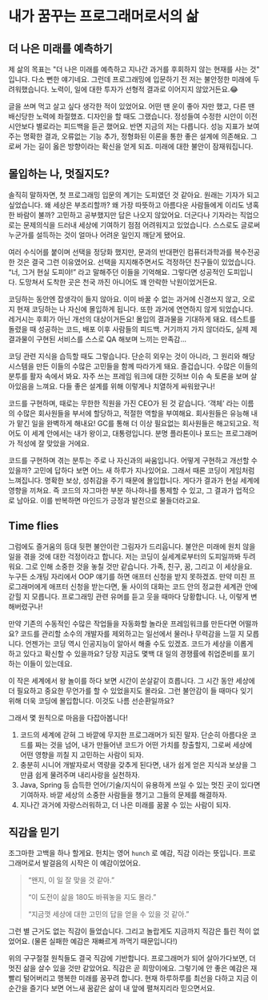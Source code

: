 # 내가 꿈꾸는 프로그래머로서의 삶

## 더 나은 미래를 예측하기

제 삶의 목표는 "더 나은 미래를 예측하고 지나간 과거를 후회하지 않는 현재를 사는 것" 입니다. 다소 뻔한 얘기네요. 그런데 프로그래밍에 입문하기 전 저는 불안정한 미래에 두려워했습니다. 노력이, 일에 대한 투자가 선형적 결과로 이어지지 않았거든요.😂

글을 쓰며 먹고 살고 싶다 생각한 적이 있었어요. 어떤 땐 운이 좋아 자만 했고, 다른 땐 배신당한 노력에 좌절했죠. 디자인을 할 때도 그랬습니다. 정성들여 수정한 시안이 이전 시안보다 별로라는 피드백을 듣곤 했어요. 반면 지금의 저는 다릅니다. 성능 지표가 보여주는 명확한 결과, 오류없는 기능 추가, 정형화된 이론을 통한 좋은 설계에 의존해요. 그로써 가는 길이 옳은 방향이라는 확신을 얻게 되죠. 미래에 대한 불안이 잠재워집니다.

## 몰입하는 나, 멋질지도?

솔직히 말하자면, 첫 프로그래밍 입문의 계기는 도피였던 것 같아요. 원래는 기자가 되고 싶었습니다. 왜 세상은 부조리할까? 왜 가장 따뜻하고 아름다운 사람들에게 이리도 냉혹한 바람이 불까? 고민하고 공부했지만 답은 나오지 않았어요. 더군다나 기자라는 직업으로는 문제의식을 드러내 세상에 기여하기 점점 어려워지고 있었습니다. 스스로도 글로써 누군가를 설득하는 것이 얼마나 어려운 일인지 깨닫게 됐어요. 

여러 수식어를 붙이며 선택을 정당화 했지만, 문과의 반대편인 컴퓨터과학과를 복수전공한 것은 결국 그런 이유였어요. 선택을 지지해주면서도 걱정하던 친구들이 있었습니다. “너, 그거 현실 도피야!” 라고 말해주던 이들을 기억해요. 그렇다면 성공적인 도피입니다. 도망쳐서 도착한 곳은 천국 까진 아니어도 꽤 안락한 낙원이었거든요.

코딩하는 동안엔 잡생각이 들지 않아요. 이미 바꿀 수 없는 과거에 신경쓰지 않고, 오로지 현재 코딩하는 나 자신에 몰입하게 됩니다. 또한 과거에 연연하지 않게 되었습니다. 레거시는 후회가 아닌 개선의 대상이거든요! 몰입의 결과물을 기대하게 돼요. 테스트를 돌렸을 때 성공하는 코드, 배포 이후 사람들의 피드백. 거기까지 가지 않더라도, 실제 제 결과물이 구현된 서비스를 스스로 QA 해보며 느끼는 만족감…

코딩 관련 지식을 습득할 때도 그렇습니다. 단순히 외우는 것이 아니라, 그 원리와 해당 시스템을 만든 이들의 수많은 고민들을 함께 따라가게 돼요. 즐겁습니다. 수많은 이들의 분투를 활자 속에서 봐요. 자주 쓰는 프레임 워크에 대한 깃허브 이슈 속 토론을 보며 살아있음을 느껴요. 다들 좋은 설계를 위해 이렇게나 치열하게 싸워왔구나!

코드를 구현하며, 때로는 무한한 직원을 가진 CEO가 된 것 같습니다. ‘객체’ 라는 이름의 수많은 회사원들을 부서에 할당하고, 적절한 역할을 부여해요. 회사원들은 유능해 내가 맡긴 일을 완벽하게 해내요! GC를 통해 더 이상 필요없는 회사원들은 해고되고요. 적어도 이 세계 안에서는 내가 왕이고, 대통령입니다. 분명 플라톤이나 포드는 프로그래머가 적성에 잘 맞았을 거에요.

코드를 구현하며 겪는 분투는 주로 나 자신과의 싸움입니다. 어떻게 구현하고 개선할 수 있을까? 고민에 답하다 보면 어느 새 하루가 지나있어요. 그래서 때론 코딩이 게임처럼 느껴집니다. 명확한 보상, 성취감을 주기 때문에 몰입합니다. 게다가 결과가 현실 세계에 영향을 끼쳐요. 즉 코드의 자그마한 부분 하나하나를 통제할 수 있고, 그 결과가 업적으로 남아요. 이를 반복하면 마인드가 긍정과 발전으로 물들더라고요.

## Time flies

그럼에도 즐거움의 등대 뒷편 불안이란 그림자가 드리웁니다. 불안은 미래에 원치 않을 일을 겪을 것에 대한 걱정이라고 합니다. 저는 코딩이 실세계로부터의 도피일까봐 두려워요. 그로 인해 소중한 것을 놓칠 것만 같습니다. 가족, 친구, 꿈, 그리고 이 세상을요. 누구든 소개팅 자리에서 OOP 얘기를 하면 애프터 신청을 받지 못하겠죠. 만약 미친 프로그래머에게 애프터 신청을 받는다면, 둘 사이의 대화는 코드 안의 정교한 세계관 안에 갇힐 지 모릅니다. 프로그래밍 관련 유머를 듣고 웃을 때마다 당황합니다. 나, 이렇게 변해버렸구나!

만약 기존의 수동적인 수많은 작업들을 자동화할 놀라운 프레임워크를 만든다면 어떨까요? 코드를 관리할 소수의 개발자를 제외하고는 일선에서 물러나 무력감을 느낄 지 모릅니다. 언젠가는 코딩 역시 인공지능이 알아서 해줄 수도 있겠죠. 코드가 세상을 이롭게 하고 있다고 확신할 수 있을까요? 당장 지금도 몇백 대 일의 경쟁률에 취업준비를 포기하는 이들이 있는데요.

이 작은 세계에서 왕 놀이를 하다 보면 시간이 쏜살같이 흐릅니다. 그 시간 동안 세상에 더 필요하고 중요한 무언가를 할 수 있었을지도 몰라요. 그런 불안감이 들 때마다 잊기 위해 더욱 코딩에 몰입합니다. 이것도 나름 선순환일까요?

그래서 몇 원칙으로 마음을 다잡아봅니다!

1. 코드의 세계에 갇혀 그 바깥에 무지한 프로그래머가 되진 말자. 단순히 아름다운 코드를 짜는 것을 넘어, 내가 만들어낸 코드가 어떤 가치를 창출할지, 그로써 세상에 어떤 영향을 끼칠 지 고민하는 사람이 되자.
2. 충분히 시니어 개발자로서 역량을 갖추게 된다면, 내가 쉽게 얻은 지식과 보상을 그만큼 쉽게 물려주며 내리사랑을 실천하자.
3. Java, Spring 등 습득한 언어/기술/지식이 유용하게 쓰일 수 있는 멋진 곳이 있다면 기여하자. 바깥 세상의 소중한 사람들을 챙기고 그들의 문제를 해결하자.
4. 지나간 과거에 자랑스러워하고, 더 나은 미래를 꿈꿀 수 있는 사람이 되자.

## 직감을 믿기

조그마한 고백을 하나 할게요. 헌치는 영어 `hunch` 로 예감, 직감 이라는 뜻입니다. 프로그래머로서 발걸음의 시작은 이 예감이었어요.

> “왠지, 이 일 잘 맞을 것 같아.”
> 
> “이 도전이 삶을 180도 바꿔놓을 지도 몰라.”
>
> “지금껏 세상에 대한 고민의 답을 얻을 수 있을 것 같아.”

그런 별 근거도 없는 직감이 들었습니다. 그리고 놀랍게도 지금까지 직감은 틀린 적이 없었어요. (물론 실패한 예감은 재빠르게 까먹기 때문입니다!)

위의 구구절절 원칙들도 결국 직감에 기반합니다. 프로그래머가 되어 살아가다보면, 더 멋진 삶을 살수 있을 것만 같았어요. 직감은 곧 희망이에요. 그렇기에 안 좋은 예감은 재빨리 털어버리고 행복한 미래를 꿈꾸려 합니다. 현재 하루하루를 최선을 다하고 지금 이 순간을 즐기다 보면 어느새 꿈같은 삶이 내 앞에 펼쳐지리라 믿으면서요.
